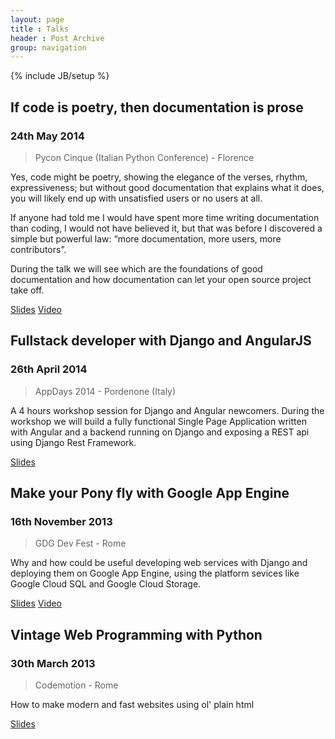```yaml
---
layout: page
title : Talks
header : Post Archive
group: navigation
---
```

{% include JB/setup %}

## If code is poetry, then documentation is prose

### 24th May 2014 

> Pycon Cinque (Italian Python Conference) - Florence

Yes, code might be poetry, showing the elegance of the verses, rhythm, expressiveness; but without good documentation 
that explains what it does, you will likely end up with unsatisfied users or no users at all.

If anyone had told me I would have spent more time writing documentation than coding, I would not have believed it, 
but that was before I discovered a simple but powerful law: “more documentation, more users, more contributors”.

During the talk we will see which are the foundations of good documentation and how documentation can let your 
open source project take off.

[Slides](https://speakerdeck.com/masci/if-code-is-poetry-then-documentation-is-prose)
[Video](https://www.youtube.com/watch?v=Yovew2KMbI4)

## Full­stack developer with Django and AngularJS

### 26th April 2014

> AppDays 2014 - Pordenone (Italy)

A 4 hours workshop session for Django and Angular newcomers. During the workshop we will build a fully functional
Single Page Application written with Angular and a backend running on Django and exposing a REST api using 
Django Rest Framework.

[Slides](https://speakerdeck.com/masci/fullstack-developer-with-django-and-angularjs)

## Make your Pony fly with Google App Engine

### 16th November 2013

> GDG Dev Fest - Rome

Why and how could be useful developing web services with Django and deploying them on Google App Engine, 
using the platform sevices like Google Cloud SQL and Google Cloud Storage.

[Slides](https://speakerdeck.com/masci/make-your-pony-fly-with-google-app-engine)
[Video](https://www.youtube.com/watch?v=9Jbp7L2JqGU)

## Vintage Web Programming with Python

### 30th March 2013

> Codemotion - Rome

How to make modern and fast websites using ol' plain html

[Slides](https://speakerdeck.com/masci/vintage-web-programming-with-python)

